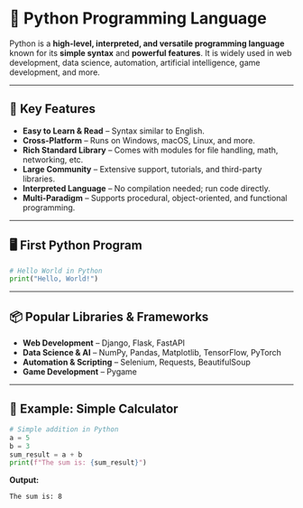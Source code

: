 # 🐍 Python Programming Language

Python is a **high-level, interpreted, and versatile programming language** known for its **simple syntax** and **powerful features**. It is widely used in web development, data science, automation, artificial intelligence, game development, and more.

---

## 🚀 Key Features

* **Easy to Learn & Read** – Syntax similar to English.
* **Cross-Platform** – Runs on Windows, macOS, Linux, and more.
* **Rich Standard Library** – Comes with modules for file handling, math, networking, etc.
* **Large Community** – Extensive support, tutorials, and third-party libraries.
* **Interpreted Language** – No compilation needed; run code directly.
* **Multi-Paradigm** – Supports procedural, object-oriented, and functional programming.

---

## 🖥️ First Python Program

```python
# Hello World in Python
print("Hello, World!")
```

---

## 📦 Popular Libraries & Frameworks

* **Web Development** – Django, Flask, FastAPI
* **Data Science & AI** – NumPy, Pandas, Matplotlib, TensorFlow, PyTorch
* **Automation & Scripting** – Selenium, Requests, BeautifulSoup
* **Game Development** – Pygame

---

## 📜 Example: Simple Calculator

```python
# Simple addition in Python
a = 5
b = 3
sum_result = a + b
print(f"The sum is: {sum_result}")
```

**Output:**

```
The sum is: 8
```
